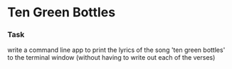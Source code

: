 # Ten Green Bottles

### Task
write a command line app to print the lyrics of the song 'ten green bottles' to the terminal window (without having to write out each of the verses)